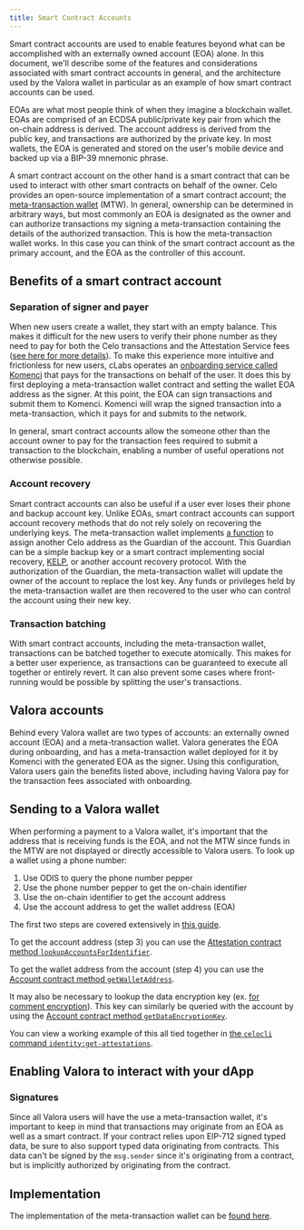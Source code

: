 ```yaml
---
title: Smart Contract Accounts
---
```


Smart contract accounts are used to enable features beyond what can be accomplished with an externally owned account (EOA) alone.
In this document, we'll describe some of the features and considerations associated with smart contract accounts in general, and the architecture used by the Valora wallet in particular as an example of how smart contract accounts can be used.

EOAs are what most people think of when they imagine a blockchain wallet.
EOAs are comprised of an ECDSA public/private key pair from which the on-chain address is derived.
The account address is derived from the public key, and transactions are authorized by the private key.
In most wallets, the EOA is generated and stored on the user's mobile device and backed up via a BIP-39 mnemonic phrase.

A smart contract account on the other hand is a smart contract that can be used to interact with other smart contracts on behalf of the owner.
Celo provides an open-source implementation of a smart contract account; the [meta-transaction wallet](https://github.com/celo-org/celo-monorepo/blob/master/packages/protocol/contracts/common/MetaTransactionWallet.sol) (MTW).
In general, ownership can be determined in arbitrary ways, but most commonly an EOA is designated as the owner and can authorize transactions my signing a meta-transaction containing the details of the authorized transaction.
This is how the meta-transaction wallet works.
In this case you can think of the smart contract account as the primary account, and the EOA as the controller of this account.

## Benefits of a smart contract account

### Separation of signer and payer

When new users create a wallet, they start with an empty balance.
This makes it difficult for the new users to verify their phone number as they need to pay for both the Celo transactions and the Attestation Service fees ([see here for more details](/celo-codebase/protocol/identity/index.md)).
To make this experience more intuitive and frictionless for new users, cLabs operates an [onboarding service called Komenci](https://github.com/celo-org/komenci/) that pays for the transactions on behalf of the user.
It does this by first deploying a meta-transaction wallet contract and setting the wallet EOA address as the signer.
At this point, the EOA can sign transactions and submit them to Komenci.
Komenci will wrap the signed transaction into a meta-transaction, which it pays for and submits to the network.

In general, smart contract accounts allow the someone other than the account owner to pay for the transaction fees required to submit a transaction to the blockchain, enabling a number of useful operations not otherwise possible.

### Account recovery

Smart contract accounts can also be useful if a user ever loses their phone and backup account key.
Unlike EOAs, smart contract accounts can support account recovery methods that do not rely solely on recovering the underlying keys.
The meta-transaction wallet implements [a function](https://github.com/celo-org/celo-monorepo/blob/master/packages/protocol/contracts/common/MetaTransactionWallet.sol#L101-L108) to assign another Celo address as the Guardian of the account.
This Guardian can be a simple backup key or a smart contract implementing social recovery, [KELP](https://eprint.iacr.org/2021/289), or another account recovery protocol.
With the authorization of the Guardian, the meta-transaction wallet will update the owner of the account to replace the lost key.
Any funds or privileges held by the meta-transaction wallet are then recovered to the user who can control the account using their new key.

<!-- TODO(victor): Include information about the multi-factor recovery model created for keyless account recovery -->

### Transaction batching

With smart contract accounts, including the meta-transaction wallet, transactions can be batched together to execute atomically.
This makes for a better user experience, as transactions can be guaranteed to execute all together or entirely revert.
It can also prevent some cases where front-running would be possible by splitting the user's transactions.

## Valora accounts

Behind every Valora wallet are two types of accounts: an externally owned account (EOA) and a meta-transaction wallet.
Valora generates the EOA during onboarding, and has a meta-transaction wallet deployed for it by Komenci with the generated EOA as the signer.
Using this configuration, Valora users gain the benefits listed above, including having Valora pay for the transaction fees associated with onboarding.

## Sending to a Valora wallet

When performing a payment to a Valora wallet, it's important that the address that is receiving funds is the EOA, and not the MTW since funds in the MTW are not displayed or directly accessible to Valora users.
To look up a wallet using a phone number:

1. Use ODIS to query the phone number pepper
2. Use the phone number pepper to get the on-chain identifier
3. Use the on-chain identifier to get the account address
4. Use the account address to get the wallet address (EOA)

The first two steps are covered extensively in [this guide](/developer-resources/contractkit/odis.md).

To get the account address (step 3) you can use the [Attestation contract method `lookupAccountsForIdentifier`](https://github.com/celo-org/celo-monorepo/blob/e6fdaf798a662ffe2c12f9a74b28e0fa1c1f8101/packages/sdk/contractkit/src/wrappers/Attestations.ts#L472).

To get the wallet address from the account (step 4) you can use the [Account contract method `getWalletAddress`](https://github.com/celo-org/celo-monorepo/blob/e6fdaf798a662ffe2c12f9a74b28e0fa1c1f8101/packages/sdk/contractkit/src/wrappers/Accounts.ts#L318).

It may also be necessary to lookup the data encryption key (ex. [for comment encryption](/celo-codebase/protocol/transactions/tx-comment-encryption.md)). This key can similarly be queried with the account by using the [Account contract method `getDataEncryptionKey`](https://github.com/celo-org/celo-monorepo/blob/e6fdaf798a662ffe2c12f9a74b28e0fa1c1f8101/packages/sdk/contractkit/src/wrappers/Accounts.ts#L310).

You can view a working example of this all tied together in [the `celocli` command `identity:get-attestations`](https://github.com/celo-org/celo-monorepo/blob/master/packages/cli/src/commands/identity/get-attestations.ts).

## Enabling Valora to interact with your dApp

### Signatures

Since all Valora users will have the use a meta-transaction wallet, it's important to keep in mind that transactions may originate from an EOA as well as a smart contract.
If your contract relies upon EIP-712 signed typed data, be sure to also support typed data originating from contracts.
This data can't be signed by the `msg.sender` since it's originating from a contract, but is implicitly authorized by originating from the contract.

## Implementation

The implementation of the meta-transaction wallet can be [found here](https://github.com/celo-org/celo-monorepo/blob/master/packages/protocol/contracts/common/MetaTransactionWallet.sol).
